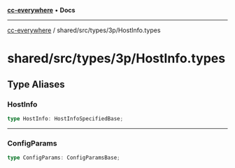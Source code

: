 [**cc-everywhere**](../../../../index.md) • **Docs**

***

[cc-everywhere](../../../../index.md) / shared/src/types/3p/HostInfo.types

# shared/src/types/3p/HostInfo.types

## Type Aliases

### HostInfo

```ts
type HostInfo: HostInfoSpecifiedBase;
```

***

### ConfigParams

```ts
type ConfigParams: ConfigParamsBase;
```
